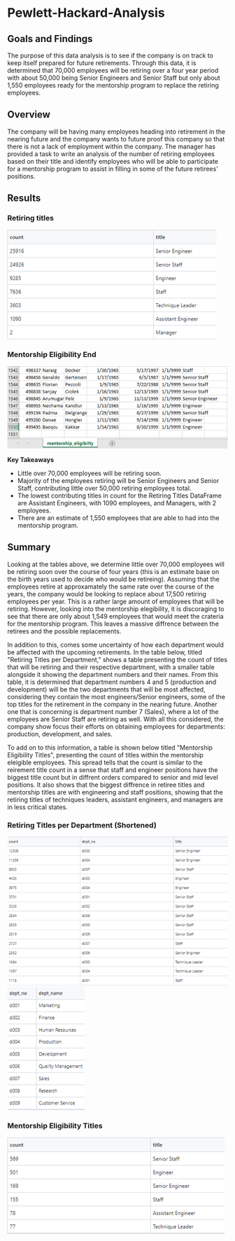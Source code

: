 # Pewlett-Hackard-Analysis

## Goals and Findings
The purpose of this data analysis is to see if the company is on track to keep itself prepared for future retirements. Through this data, it is determined that 70,000 employees will be retiring over a four year period with about 50,000 being Senior Engineers and Senior Staff but only about 1,550 employees ready for the mentorship program to replace the retiring employees.

## Overview


The company will be having many employees heading into retirement in the nearing future and the company wants to future proof this company so that there is not a lack of employment within the company. The manager has provided a task to write an analysis of the number of retiring employees based on their title and identify employees who will be able to participate for a mentorship program to assist in filling in some of the future retirees' positions.

## Results

### Retiring titles
![retiring_titles.png](/Images/retiring_titles.png)

### Mentorship Eligibility End
![mentorship_eligibility_end.png](/Images/mentorship_eligibility_end.png)

**Key Takeaways**
* Little over 70,000 employees will be retiring soon.
* Majority of the employees retiring will be Senior Engineers and Senior Staff, contributing little over 50,000 retiring employees total.
* The lowest contributing titles in count for the Retiring Titles DataFrame are Assistant Engineers, with 1090 employees, and Managers, with 2 employees.
* There are an estimate of 1,550 employees that are able to had into the mentorship program.



## Summary
Looking at the tables above, we determine little over 70,000 employees will be retiring soon over the course of four years (this is an estimate base on the birth years used to decide who would be retireing). Assuming that the employees retire at approxamately the same rate over the course of the years, the company would be looking to replace about 17,500 retiring employees per year. This is a rather large amount of employees that will be retiring. However, looking into the mentorship elegibility, it is discoraging to see that there are only about 1,549 employees that would meet the crateria for the mentorship program. This leaves a massive diffrence between the retirees and the possible replacements. 


In addition to this, comes some uncertainty of how each department would be affected with the upcoming retirements. In the table below, titled "Retiring Titles per Department," shows a table presenting the count of titles that will be retiring and their respective department, with a smaller table alongside it showing the department numbers and their names. From this table, it is determined that department numbers 4 and 5 (production and development) will be the two departments that will be most affected, considering they contain the most engineers/Senior engineers, some of the top titles for the retirement in the company in the nearing future. Another one that is concerning is department number 7 (Sales), where a lot of the employees are Senior Staff are retiring as well. With all this considered, the company show focus their efforts on obtaining employees for departments: production, development, and sales.


To add on to this information, a table is shown below titled "Mentorship Eligibility Titles", presenting the count of titles within the mentorship eleigible employees. This spread tells that the count is similar to the reirement title count in a sense that staff and engineer positions have the biggest title count but in diffrent orders compared to senior and mid level positions. It also shows that the biggest diffrence in retiree titles and mentorship titles are with engineering and staff positions, showing that the retiring titles of techniques leaders, assistant engineers, and managers are in less critical states.




### Retiring Titles per Department (Shortened)
![retiring_titles_per_dept](/Images/Retiring_titles_per_department.png) ![dept_name](/Images/dept_no_name.png)


### Mentorship Eligibility Titles
![mentorship_eligibility_end.png](/Images/mentorship_titles.png)


